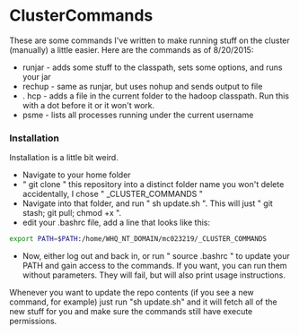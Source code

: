 # ClusterCommands

These are some commands I've written to make running stuff on the cluster (manually) a little easier. Here are the commands as of 8/20/2015:

  - runjar - adds some stuff to the classpath, sets some options, and runs your jar
  - rechup - same as runjar, but uses nohup and sends output to file
  - . hcp - adds a file in the current folder to the hadoop classpath. Run this with a dot before it or it won't work.
  - psme - lists all processes running under the current username


### Installation
Installation is a little bit weird. 
 - Navigate to your home folder
 - " git clone " this repository into a distinct folder name you won't delete accidentally, I chose " _CLUSTER_COMMANDS "
 - Navigate into that folder, and run " sh update.sh ". This will just " git stash; git pull; chmod +x <commands> ".
 - edit your .bashrc file, add a line that looks like this: 
```sh
export PATH=$PATH:/home/WHQ_NT_DOMAIN/mc023219/_CLUSTER_COMMANDS
```
 - Now, either log out and back in, or run " source .bashrc " to update your PATH and gain access to the commands. If you want, you can run them without parameters. They will fail, but will also print usage instructions.

Whenever you want to update the repo contents (if you see a new command, for example) just run "sh update.sh" and it will fetch all of the new stuff for you and make sure the commands still have execute permissions.
